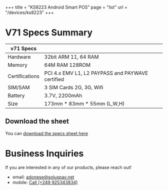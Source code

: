 +++
title = "KS8223 Android Smart POS"
page = "list"
url = "/devices/ks8223"
+++

# V71 Specs Summary

| v71 Specs      |                                                  |
| -------------- | ------------------------------------------------ |
| Hardware       | 32bit ARM 11, 64 RAM                             |
| Memory         | 64M RAM 128ROM                                   |
| Certifications | PCI 4.x EMV L1, L2 PAYPASS and PAYWAVE certified |
| SIM/SAM        | 3 SIM Cards 2G, 3G, Wifi                         |
| Battery        | 3.7V, 2200mAh                                    |
| Size           | 173mm \* 83mm \* 55mm (L,W,H)                    |

## Download the sheet

You can [download the specs sheet here](/assets/v71-sheet.pdf)

# Business Inquiries

If you are interested in any of our products, please reach out!

- email: <a href="mailto:adonese@soluspay.net">adonese@soluspay.net</a>
- mobile: <a href="tel:+249925343834">Call (+249 925343834)</a>
